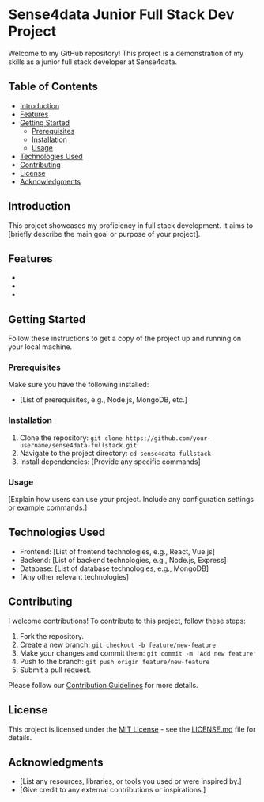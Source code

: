 # Sense4data Junior Full Stack Dev Project

Welcome to my GitHub repository! This project is a demonstration of my skills as a junior full stack developer at Sense4data.

## Table of Contents

- [Introduction](#introduction)
- [Features](#features)
- [Getting Started](#getting-started)
  - [Prerequisites](#prerequisites)
  - [Installation](#installation)
  - [Usage](#usage)
- [Technologies Used](#technologies-used)
- [Contributing](#contributing)
- [License](#license)
- [Acknowledgments](#acknowledgments)

## Introduction

This project showcases my proficiency in full stack development. It aims to [briefly describe the main goal or purpose of your project].

## Features

- [Feature 1]: [Description]
- [Feature 2]: [Description]
- [Feature 3]: [Description]

## Getting Started

Follow these instructions to get a copy of the project up and running on your local machine.

### Prerequisites

Make sure you have the following installed:

- [List of prerequisites, e.g., Node.js, MongoDB, etc.]

### Installation

1. Clone the repository: `git clone https://github.com/your-username/sense4data-fullstack.git`
2. Navigate to the project directory: `cd sense4data-fullstack`
3. Install dependencies: [Provide any specific commands]

### Usage

[Explain how users can use your project. Include any configuration settings or example commands.]

## Technologies Used

- Frontend: [List of frontend technologies, e.g., React, Vue.js]
- Backend: [List of backend technologies, e.g., Node.js, Express]
- Database: [List of database technologies, e.g., MongoDB]
- [Any other relevant technologies]

## Contributing

I welcome contributions! To contribute to this project, follow these steps:

1. Fork the repository.
2. Create a new branch: `git checkout -b feature/new-feature`
3. Make your changes and commit them: `git commit -m 'Add new feature'`
4. Push to the branch: `git push origin feature/new-feature`
5. Submit a pull request.

Please follow our [Contribution Guidelines](CONTRIBUTING.md) for more details.

## License

This project is licensed under the [MIT License](LICENSE.md) - see the [LICENSE.md](LICENSE.md) file for details.

## Acknowledgments

- [List any resources, libraries, or tools you used or were inspired by.]
- [Give credit to any external contributions or inspirations.]
